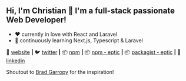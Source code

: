 ## Hi, I'm Christian 👋 I'm a full-stack passionate Web Developer!

- ❤️ currently in love with React and Laravel
- 🌱 continuously learning Next.js, Typescript & Laravel

🏡 [website][website] **|** 
🐦 [twitter][twitter] **|** 
📦 [npm][npm] **|** 
📦 [npm - eptic][npm-eptic] **|** 
📦 [packagist - eptic][packagist-eptic] **|** 
👔 [linkedin][linkedin]

Shoutout to [Brad Garropy][brad] for the inspiration!

[website]: https://eptic.ro
[twitter]: https://twitter.com/CristianBilu
[linkedin]: https://www.linkedin.com/in/cristian-bilu/
[npm]: https://npmjs.com/~wizzymore
[npm-eptic]: https://npmjs.com/~eptic
[packagist-eptic]: https://packagist.org/packages/eptic/
[brad]: https://bradgarropy.com/
